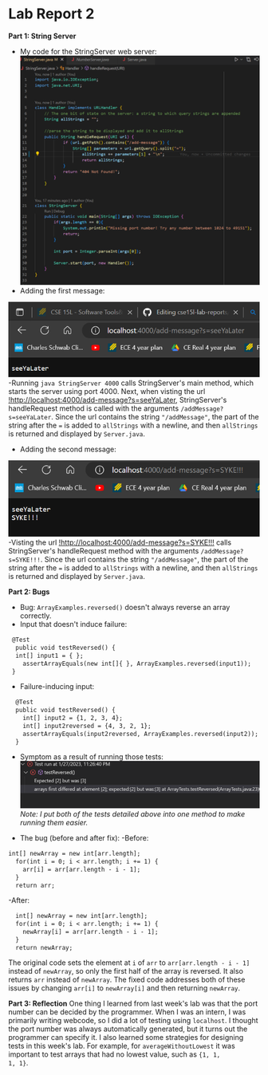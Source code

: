# Lab Report 2
**Part 1: String Server**
* My code for the StringServer web server:
![Image](https://raw.githubusercontent.com/maxr0964/cse15l-lab-reports/main/webServerCode.png)
* Adding the first message:

![Image](https://raw.githubusercontent.com/maxr0964/cse15l-lab-reports/main/firstAddMessage.png)
-Running <code>java StringServer 4000</code> calls StringServer's main method, which starts the server
 using port 4000. Next, when visting the url [!http://localhost:4000/add-message?s=seeYaLater](http://localhost:4000/add-message?s=seeYaLater), StringServer's handleRequest method is called with the  arguments <code>/addMessage?s=seeYaLater</code>. Since the url contains the string <code>"/addMessage"</code>, the part of the string after the <code>=</code> is added to <code>allStrings</code> with a newline, and then <code>allStrings</code> is returned and displayed by <code>Server.java</code>.
* Adding the second message:

![Image](https://raw.githubusercontent.com/maxr0964/cse15l-lab-reports/main/secondAddMessage.png)
-Visting the url [!http://localhost:4000/add-message?s=SYKE!!!](http://localhost:4000/add-message?s=SYKE!!!) calls StringServer's handleRequest method with the  arguments <code>/addMessage?s=SYKE!!!</code>. Since the url contains the string <code>"/addMessage"</code>, the part of the string after the <code>=</code> is added to <code>allStrings</code> with a newline, and then <code>allStrings</code> is returned and displayed by <code>Server.java</code>.

**Part 2: Bugs**
* Bug: <code>ArrayExamples.reversed()</code> doesn't always reverse an array correctly.
* Input that doesn't induce failure:
```
 @Test
  public void testReversed() {
  int[] input1 = { };
    assertArrayEquals(new int[]{ }, ArrayExamples.reversed(input1));
 }
 ```
 * Failure-inducing input:
```
  @Test
  public void testReversed() {
    int[] input2 = {1, 2, 3, 4};
    int[] input2reversed = {4, 3, 2, 1};
    assertArrayEquals(input2reversed, ArrayExamples.reversed(input2));
  }
  ```
  * Symptom as a result of running those tests:
  ![Image](https://raw.githubusercontent.com/maxr0964/cse15l-lab-reports/main/runningTests.png)
  *Note: I put both of the tests detailed above into one method to make running them easier.*
  
  * The bug (before and after fix):
  -Before:
  ```
  int[] newArray = new int[arr.length];
    for(int i = 0; i < arr.length; i += 1) {
      arr[i] = arr[arr.length - i - 1];
    }
    return arr;
  ```
  -After:
  ```
    int[] newArray = new int[arr.length];
    for(int i = 0; i < arr.length; i += 1) {
      newArray[i] = arr[arr.length - i - 1];
    }
    return newArray;
  ```
  The original code sets the element at <code>i</code> of <code>arr</code> to <code>arr[arr.length - i - 1]</code> instead of <code>newArray</code>, so only the first half of the array is reversed. It also returns <code>arr</code> instead of <code>newArray</code>. The fixed code addresses both of these issues by changing <code>arr[i]</code> to <code>newArray[i]</code> and then returning <code>newArray</code>.
 
 



**Part 3: Reflection**
One thing I learned from last week's lab was that the port number can be decided by the programmer. When I was an intern, I was primarily writing webcode, so I did a lot of testing using <code>localhost</code>. I thought the port number was always automatically generated, but it turns out the programmer can specify it. I also learned some strategies for designing tests in this week's lab. For example, for <code>averageWithoutLowest</code> it was important to test arrays that had no lowest value, such as <code>{1, 1, 1, 1}</code>.
